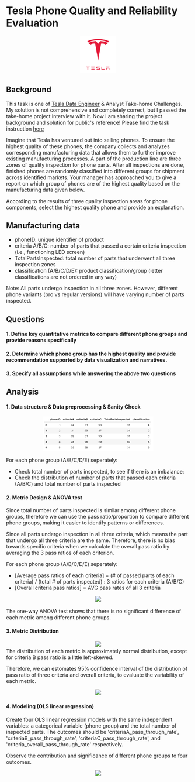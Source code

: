 # Tesla Phone Quality and Reliability Evaluation

<div align="center">
  <img src="https://github.com/Ting-DS/Cell-Quality-Metric-Design/blob/main/Tesla_logo.png" width="20%">
</div>

## Background 

This task is one of [Tesla Data Engineer](https://www.tesla.com/careers/search/job/data-engineer-208942) & Analyst Take-home Challenges. My solution is not comprehensive and completely correct, but I passed the take-home project interview with it. Now I am sharing the project background and solution for public's reference! Please find the task instruction [here](https://github.com/Ting-DS/Cell-Quality-Metric-Design/blob/main/Instructions.docx)

Imagine that Tesla has ventured out into selling phones. To ensure the highest quality of these phones, the company collects and analyzes corresponding manufacturing data that allows them to further improve existing manufacturing processes. A part of the production line are three zones of quality inspection for phone parts. After all inspections are done, finished phones are randomly classified into different groups for shipment across identified markets. Your manager has approached you to give a report on which group of phones are of the highest quality based on the manufacturing data given below. 

According to the results of three quality inspection areas for phone components, select the highest quality phone and provide an explanation.

## Manufacturing data
 - phoneID: unique identifier of product
 - criteria A/B/C: number of parts that passed a certain criteria inspection (i.e., functioning LED screen)
 - TotalPartsInspected: total number of parts that underwent all three inspection zones
 - classification (A/B/C/D/E): product classification/group (letter classifications are not ordered in any way)

Note: All parts undergo inspection in all three zones. However, different phone variants (pro vs regular versions) will have varying number of parts inspected.

## Questions

#### 1. Define key quantitative metrics to compare different phone groups and provide reasons specifically
#### 2. Determine which phone group has the highest quality and provide recommendation supported by data visualization and narratives.
#### 3. Specify all assumptions while answering the above two questions

## Analysis
#### 1. Data structure & Data preprocessing & Sanity Check
 <div align="center">
  <img src="https://github.com/Ting-DS/Cell-Quality-Metric-Design/blob/main/data structure.png" width="60%">
 </div>
 
 For each phone group (A/B/C/D/E) seperately:
 - Check total number of parts inspected, to see if there is an imbalance: 
 - Check the distribution of number of parts that passed each criteria (A/B/C) and total number of parts inspected

#### 2. Metric Design & ANOVA test

Since total number of parts inspected is similar among different phone groups, therefore we can use the pass ratio/proportion to compare different phone groups, making it easier to identify patterns or differences.

Since all parts undergo inspection in all three criteria, which means the part that undergo all three criteria are the same. Therefore, there is no bias towards specific criteria when we calculate the overall pass ratio by averaging the 3 pass ratios of each criterion.

For each phone group (A/B/C/D/E) seperately:
   - [Average pass ratios of each criteria] = (# of passed parts of each criteria) / (total # of parts inspected) : 3 ratios for each criteria (A/B/C)
   - [Overall criteria pass ratios] = AVG pass rates of all 3 criteria

 <div align="center">
  <img src="https://github.com/Ting-DS/Tesla-Phone-Quality-Evaluation-Decision-Making/blob/main/mean.png" width="90%">
 </div>

The one-way ANOVA test shows that there is no significant difference of each metric among different phone groups.

#### 3. Metric Distribution
 <div align="center">
  <img src="https://github.com/Ting-DS/Tesla-Phone-Quality-Evaluation-Decision-Making/blob/main/distribution.png" width="90%">
 </div>
The distribution of each metric is approximately normal distribution, except for criteria B pass ratio is a little left-skewed.

Therefore, we can estomates 95% confidence interval of the distribution of pass ratio of three criteria and overall criteria, to evaluate the variability of each metric.

 <div align="center">
  <img src="https://github.com/Ting-DS/Tesla-Phone-Quality-Evaluation-Decision-Making/blob/main/overall%20ratio.png" width="40%">
 </div>

#### 4. Modeling (OLS linear regression)

Create four OLS linear regression models with the same independent variables: a categorical variable (phone group) and the total number of inspected parts. The outcomes should be 'criteriaA_pass_through_rate', 'criteriaB_pass_through_rate', 'criteriaC_pass_through_rate', and 'criteria_overall_pass_through_rate' respectively.

Observe the contribution and significance of different phone groups to four outcomes.

 <div align="center">
  <img src="https://github.com/Ting-DS/Tesla-Phone-Quality-Evaluation-Decision-Making/blob/main/OLS.png" width="50%">
 </div>












